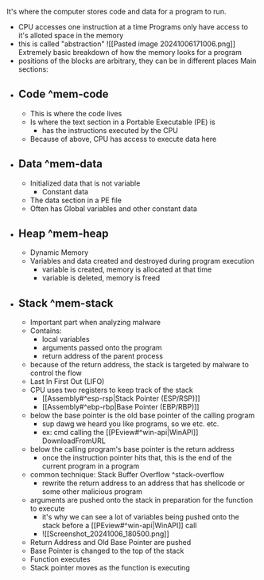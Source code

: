 It's where the computer stores code and data for a program to run.
- CPU accesses one instruction at a time
Programs only have access to it's alloted space in the memory
- this is called "abstraction"
![[Pasted image 20241006171006.png]]
Extremely basic breakdown of how the memory looks for a program
- positions of the blocks are arbitrary, they can be in different places
Main sections:
- ## Code ^mem-code
	- This is where the code lives
	- Is where the text section in a Portable Executable (PE) is
		- has the instructions executed by the CPU
	- Because of above, CPU has access to execute data here
- ## Data ^mem-data
	- Initialized data that is not variable
		- Constant data
	- The data section in a PE file
	- Often has Global variables and other constant data
- ## Heap ^mem-heap
	- Dynamic Memory
	- Variables and data created and destroyed during program execution
		- variable is created, memory is allocated at that time
		- variable is deleted, memory is freed
- ## Stack ^mem-stack
	- Important part when analyzing malware
	- Contains:
		- local variables
		- arguments passed onto the program
		- return address of the parent process
	- because of the return address, the stack is targeted by malware to control the flow
	- Last In First Out (LIFO)
	- CPU uses two registers to keep track of the stack
		- [[Assembly#^esp-rsp|Stack Pointer (ESP/RSP)]]
		- [[Assembly#^ebp-rbp|Base Pointer (EBP/RBP)]]
	- below the base pointer is the old base pointer of the calling program
		- sup dawg we heard you like programs, so we etc. etc.
		- ex: cmd calling the [[PEview#^win-api|WinAPI]] DownloadFromURL
	- below the calling program's base pointer is the return address
		- once the instruction pointer hits that, this is the end of the current program in a program
	- common technique: Stack Buffer Overflow ^stack-overflow
		- rewrite the return address to an address that has shellcode or some other malicious program
	- arguments are pushed onto the stack in preparation for the function to execute
		- it's why we can see a lot of variables being pushed onto the stack before a [[PEview#^win-api|WinAPI]] call
		- ![[Screenshot_20241006_180500.png]]
	- Return Address and Old Base Pointer are pushed
	- Base Pointer is changed to the top of the stack
	- Function executes
	- Stack pointer moves as the function is executing
